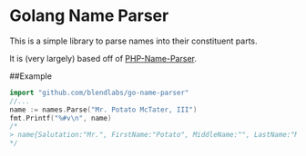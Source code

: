 Golang Name Parser
===========

This is a simple library to parse names into their constituent parts.

It is (very largely) based off of [PHP-Name-Parser](https://github.com/joshfraser/PHP-Name-Parser).

##Example

```go
import "github.com/blendlabs/go-name-parser"
//...
name := names.Parse("Mr. Potato McTater, III")
fmt.Printf("%#v\n", name) 
/*
> name{Salutation:"Mr.", FirstName:"Potato", MiddleName:"", LastName:"McTater", Suffix:"III"}
*/
```